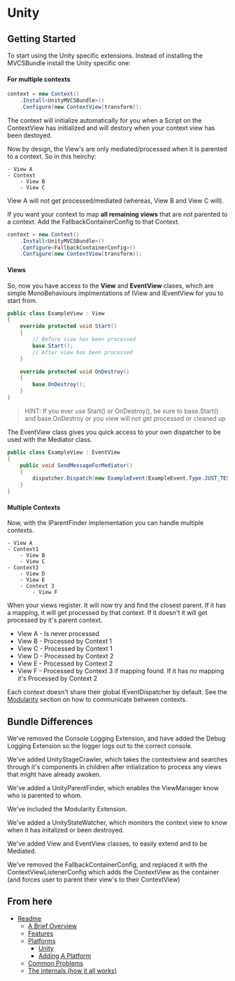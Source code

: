 
Unity
=====

Getting Started
---------------

To start using the Unity specific extensions. Instead of installing the MVCSBundle install the Unity specific one:

#### For multiple contexts

```csharp
context = new Context()
	.Install<UnityMVCSBundle>()
    .Configure(new ContextView(transform));
```

The context will initialize automatically for you when a Script on the ContextView has initialized and will destory when your context view has been destoyed.

Now by design, the View's are only mediated/processed when it is parented to a context. So in this heirchy:

```
- View A
- Context
	- View B
	- View C
```

View A will not get processed/mediated (whereas, View B and View C will).

If you want your context to map **all remaining views** that are not parented to a context. Add the FallbackContainerConfig to that Context.

```csharp
context = new Context()
	.Install<UnityMVCSBundle>()
    .Configure<FallbackContainerConfig>()
    .Configure(new ContextView(transform));
```

#### Views

So, now you have access to the **View** and **EventView** clases, which are simple MonoBehaviours implmentations of IView and IEventView for you to start from.

```csharp
public class ExampleView : View
{
	override protected void Start()
    {
		// Before view has been processed
	    base.Start();
		// After view has been processed
    }

	override protected void OnDestroy()
    {
		base.OnDestroy();
    }
}
```

> HINT: If you ever use Start() or OnDestroy(), be sure to base.Start() and base.OnDestroy or you view will not get processed or cleaned up

The EventView class gives you quick access to your own dispatcher to be used with the Mediator class.

```csharp
public class ExampleView : EventView
{
	public void SendMessageForMediator()
    {
		dispatcher.Dispatch(new ExampleEvent(ExampleEvent.Type.JUST_TESTING));
	}
}
```

#### Multiple Contexts

Now, with the IParentFinder implementation you can handle multiple contexts.

```
- View A
- Context1
	- View B
	- View C
- Context2
	- View D
    - View E
	- Context 3
    	- View F
```

When your views register. It will now try and find the closest parent. If it has a mapping, it will get processed by that context. If it doesn't it will get processed by it's parent context.

- View A - Is never processed
- View B - Processed by Context 1
- View C - Processed by Context 1
- View D - Processed by Context 2
- View E - Processed by Context 2
- View F - Processed by Context 3 if mapping found. If it has no mapping it's Processed by Context 2

Each context doesn't share their global IEventDispatcher by default. See the [Modularity](../features/Modularity.md) section on how to communicate between contexts.

Bundle Differences
------------------

We've removed the Console Logging Extension, and have added the Debug Logging Extension so the logger logs out to the correct console.

We've added UnityStageCrawler, which takes the contextview and searches through it's components in children after intialization to process any views that might have already awoken.

We've added a UnityParentFinder, which enables the ViewManager know who is parented to whom.

We've included the Modularity Extension.

We've added a UnityStateWatcher, which moniters the context view to know when it has initalized or been destroyed.

We've added View and EventView classes, to easily extend and to be Mediated.

We've removed the FallbackContainerConfig, and replaced it with the ContextViewListenerConfig which adds the ContextView as the container (and forces user to parent their view's to their ContextView)

From here
------------

* [Readme](../../README.md)
	* [A Brief Overview](../ABriefOverview.md)
	* [Features](../Features.md)
	* [Platforms](../Platforms.md)
		* [Unity](./Unity.md)
		* [Adding A Platform](./AddingAPlatform.md)
	* [Common Problems](../CommonProblems.md)
	* [The internals (how it all works)](../TheInternals.md)